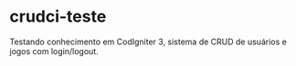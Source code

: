 # crudci-teste
Testando conhecimento em CodIgniter 3, sistema de CRUD de usuários e jogos com login/logout.
